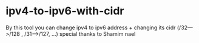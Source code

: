 # ipv4-to-ipv6-with-cidr
By this tool you can change ipv4 to ipv6 address + changing its cidr (/32—>/128 , /31—>/127, …) special thanks to Shamim nael
